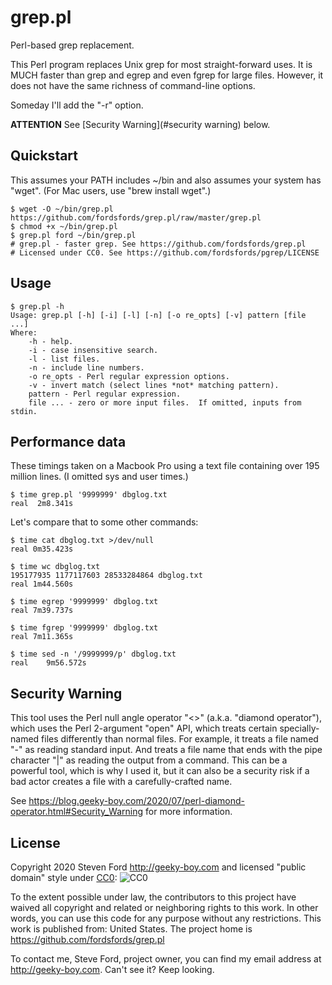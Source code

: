 # grep.pl
Perl-based grep replacement.

This Perl program replaces Unix grep for most straight-forward
uses.
It is MUCH faster than grep and egrep and even fgrep for large files.
However, it does not have the same richness of command-line
options.

Someday I'll add the "-r" option.

**ATTENTION** See [Security Warning](#security warning) below.


## Quickstart

This assumes your PATH includes ~/bin and also assumes your system has "wget".
(For Mac users, use "brew install wget".)

````
$ wget -O ~/bin/grep.pl https://github.com/fordsfords/grep.pl/raw/master/grep.pl
$ chmod +x ~/bin/grep.pl
$ grep.pl ford ~/bin/grep.pl
# grep.pl - faster grep. See https://github.com/fordsfords/grep.pl
# Licensed under CC0. See https://github.com/fordsfords/pgrep/LICENSE
````


## Usage

````
$ grep.pl -h
Usage: grep.pl [-h] [-i] [-l] [-n] [-o re_opts] [-v] pattern [file ...]
Where:
    -h - help.
    -i - case insensitive search.
    -l - list files.
    -n - include line numbers.
    -o re_opts - Perl regular expression options.
    -v - invert match (select lines *not* matching pattern).
    pattern - Perl regular expression.
    file ... - zero or more input files.  If omitted, inputs from stdin.
````

## Performance data

These timings taken on a Macbook Pro using a text file containing
over 195 million lines.
(I omitted sys and user times.)

````
$ time grep.pl '9999999' dbglog.txt
real  2m8.341s
````

Let's compare that to some other commands:

````
$ time cat dbglog.txt >/dev/null
real 0m35.423s
 
$ time wc dbglog.txt
195177935 1177117603 28533284864 dbglog.txt
real 1m44.560s

$ time egrep '9999999' dbglog.txt
real 7m39.737s

$ time fgrep '9999999' dbglog.txt
real 7m11.365s

$ time sed -n '/9999999/p' dbglog.txt 
real	9m56.572s
````

## Security Warning

This tool uses the Perl null angle operator "<>" (a.k.a. "diamond operator"),
which uses the Perl 2-argument "open" API, which treats certain
specially-named files differently than normal files. For example, it treats
a file named "-" as reading standard input. And treats a file name that ends
with the pipe character "|" as reading the output from a command.
This can be a powerful tool, which is why I used it, but it can also be
a security risk if a bad actor creates a file with a carefully-crafted name.

See
https://blog.geeky-boy.com/2020/07/perl-diamond-operator.html#Security_Warning
for more information.


## License

Copyright 2020 Steven Ford http://geeky-boy.com and licensed
"public domain" style under
[CC0](http://creativecommons.org/publicdomain/zero/1.0/):
![CC0](https://licensebuttons.net/p/zero/1.0/88x31.png "CC0")

To the extent possible under law, the contributors to this project have
waived all copyright and related or neighboring rights to this work.
In other words, you can use this code for any purpose without any
restrictions.  This work is published from: United States.  The project home
is https://github.com/fordsfords/grep.pl

To contact me, Steve Ford, project owner, you can find my email address
at http://geeky-boy.com.  Can't see it?  Keep looking.

